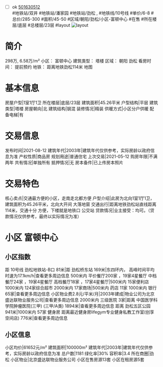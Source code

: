 - [ ] ok [501630512](https://bj.5i5j.com/ershoufang/501630512.html)  
 #地铁站/双井 #地铁站/潘家园 #地铁站/劲松 ,  #地铁线/10号线
#单价/6-8 #总价/285-300 #面积/45-50   #区域/朝阳/劲松/小区-富顿中心 #在售 #所在楼层/底层 #总楼层/23层 #layout 
![layout](http://image2a.5i5j.com/bdir/layout/496117.jpg_P5.jpg) 
# 简介 
 298万,  6.58万/m² 
小区： 富顿中心
建筑类型： 塔楼
区域： 朝阳 劲松
看房时间： 提前预约
地铁： 距离地铁劲松114米 地图
# 基本信息 
 房屋户型|1室1厅1卫
所在楼层|底层/23层
建筑面积|45.26平米
户型结构|平层
建筑类型|塔楼
房屋朝向|北
建筑结构|钢混
装修情况|精装
供暖方式|小区分户供暖
配备电梯|有
# 交易信息 
 发布时间|2021-08-12
建筑年代|2003年|建筑年代仅供参考，实际房龄以政府信息为准
产权性质|商品房
规划用途|普通住宅
上次交易|2021-05-12
购房年限|不满两年
共有情况|单独所有
抵押情况|无
房本备件|已上传房本照片
# 交易特色 
 核心卖点|交通最方便的小区，走南走北都方便
户型介绍|此房为北向1室1厅1卫，建筑面积为45.26平米，北向大开间 大落地窗
交通出行|距离地铁劲松站直线距离114米，交通十分 方便，下楼就是地铁口 公交站
贷款情况|业主接受：均可。（贷款情况仅供参考，最终以实际情况为准）
# 小区 富顿中心
## 小区指数 
 距 10号线 劲松地铁站-B口 81米|距 劲松桥东站 169米|东四环内， 高峰时间平均时速为17.1km/h|查看更多周边信息
500米内 平价餐厅200家 ，19家4星餐厅
中档餐厅24家 ，19家4星餐厅
高档餐厅18家 ，17家4星餐厅|500米内 15家便利店
1000米内 124家综合超市
2000米内 17家商场|500米内 药店 11家
1000米内 银行 65家|查看更多周边信息
小区物业费2.8元/平米/月|2003年建成|物业公司为北京盛达联物业服务公司|查看更多周边信息
2000米内 三级医院 3家|距离 中国医学科学院肿瘤医院(三甲) (三甲/A类) 1894米|查看更多周边信息
距离 劲松五区公园 941米|1000米内 57家 健身房
距离最近健身房lifegym专业健身私教工作室(创享空间店) 776米|查看更多周边信息
## 小区信息 
 小区均价|61652元/m²
建筑面积|100000m²
建筑年代|2003年|建筑年代仅供参考，实际房龄以政府信息为准
总户数|1181
绿化率|30%
容积率|3.4
所在商圈|劲松
小区物业|北京盛达联物业服务公司
小区在售房源13套
小区在租房源5套
